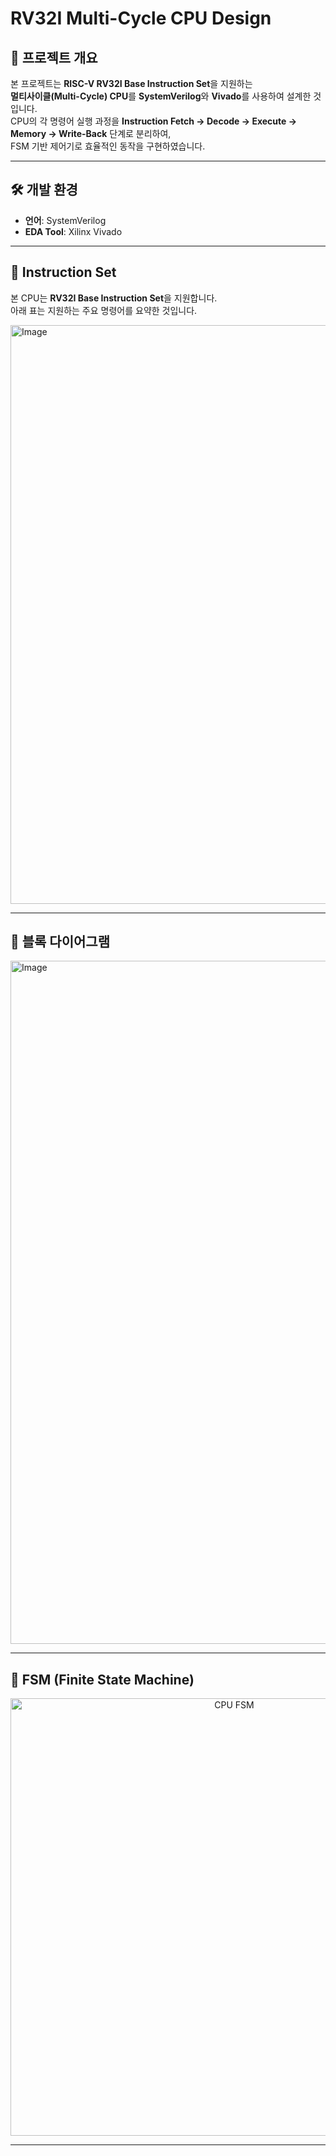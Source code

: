 # RV32I Multi-Cycle CPU Design

## 📌 프로젝트 개요
본 프로젝트는 **RISC-V RV32I Base Instruction Set**을 지원하는  
**멀티사이클(Multi-Cycle) CPU**를 **SystemVerilog**와 **Vivado**를 사용하여 설계한 것입니다.  
CPU의 각 명령어 실행 과정을 **Instruction Fetch → Decode → Execute → Memory → Write-Back** 단계로 분리하여,  
FSM 기반 제어기로 효율적인 동작을 구현하였습니다.

---

## 🛠️ 개발 환경
- **언어**: SystemVerilog  
- **EDA Tool**: Xilinx Vivado  

---

## 📖 Instruction Set
본 CPU는 **RV32I Base Instruction Set**을 지원합니다.  
아래 표는 지원하는 주요 명령어를 요약한 것입니다.  

<img width="1107" height="926" alt="Image" src="https://github.com/user-attachments/assets/a2b52f56-5e73-4e00-984a-9137b4781d6b" />

---

## 📂 블록 다이어그램

<img width="1717" height="1093" alt="Image" src="https://github.com/user-attachments/assets/89dd5d68-84bb-4e54-9904-3af1d3488b4b" />

---

## 🔄 FSM (Finite State Machine)

<p align="center">
  <img src="docs/fsm.png" alt="CPU FSM" width="700">
</p>

---
